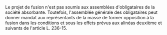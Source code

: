 Le projet de fusion n'est pas soumis aux assemblées d'obligataires de la société absorbante. Toutefois, l'assemblée générale des obligataires peut donner mandat aux représentants de la masse de former opposition à la fusion dans les conditions et sous les effets prévus aux alinéas deuxième et suivants de l'article L. 236-15.

